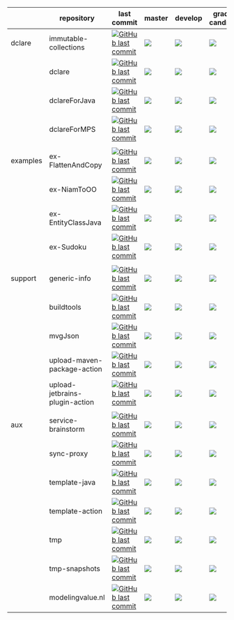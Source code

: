 |       | repository | last commit  | master | develop | gradle-candidate |
|-------|------------|--------------|--------|---------|------------------|
| dclare | immutable-collections | [![GitHub last commit](https://img.shields.io/github/last-commit/ModelingValueGroup/immutable-collections?style=plastic)](https://github.com/ModelingValueGroup/immutable-collections) | [![](https://github.com/ModelingValueGroup/immutable-collections/workflows/build/badge.svg?branch=master)](https://github.com/ModelingValueGroup/immutable-collections/actions) | [![](https://github.com/ModelingValueGroup/immutable-collections/workflows/build/badge.svg?branch=develop)](https://github.com/ModelingValueGroup/immutable-collections/actions) | [![](https://github.com/ModelingValueGroup/immutable-collections/workflows/build/badge.svg?branch=gradle-candidate)](https://github.com/ModelingValueGroup/immutable-collections/actions) |
|  | dclare | [![GitHub last commit](https://img.shields.io/github/last-commit/ModelingValueGroup/dclare?style=plastic)](https://github.com/ModelingValueGroup/dclare) | [![](https://github.com/ModelingValueGroup/dclare/workflows/build/badge.svg?branch=master)](https://github.com/ModelingValueGroup/dclare/actions) | [![](https://github.com/ModelingValueGroup/dclare/workflows/build/badge.svg?branch=develop)](https://github.com/ModelingValueGroup/dclare/actions) | [![](https://github.com/ModelingValueGroup/dclare/workflows/build/badge.svg?branch=gradle-candidate)](https://github.com/ModelingValueGroup/dclare/actions) |
|  | dclareForJava | [![GitHub last commit](https://img.shields.io/github/last-commit/ModelingValueGroup/dclareForJava?style=plastic)](https://github.com/ModelingValueGroup/dclareForJava) | [![](https://github.com/ModelingValueGroup/dclareForJava/workflows/build/badge.svg?branch=master)](https://github.com/ModelingValueGroup/dclareForJava/actions) | [![](https://github.com/ModelingValueGroup/dclareForJava/workflows/build/badge.svg?branch=develop)](https://github.com/ModelingValueGroup/dclareForJava/actions) | [![](https://github.com/ModelingValueGroup/dclareForJava/workflows/build/badge.svg?branch=gradle-candidate)](https://github.com/ModelingValueGroup/dclareForJava/actions) |
|  | dclareForMPS | [![GitHub last commit](https://img.shields.io/github/last-commit/ModelingValueGroup/dclareForMPS?style=plastic)](https://github.com/ModelingValueGroup/dclareForMPS) | [![](https://github.com/ModelingValueGroup/dclareForMPS/workflows/build/badge.svg?branch=master)](https://github.com/ModelingValueGroup/dclareForMPS/actions) | [![](https://github.com/ModelingValueGroup/dclareForMPS/workflows/build/badge.svg?branch=develop)](https://github.com/ModelingValueGroup/dclareForMPS/actions) | [![](https://github.com/ModelingValueGroup/dclareForMPS/workflows/build/badge.svg?branch=gradle-candidate)](https://github.com/ModelingValueGroup/dclareForMPS/actions) |
|       |            |              |        |         |                  |
| examples | ex-FlattenAndCopy | [![GitHub last commit](https://img.shields.io/github/last-commit/ModelingValueGroup/ex-FlattenAndCopy?style=plastic)](https://github.com/ModelingValueGroup/ex-FlattenAndCopy) | [![](https://github.com/ModelingValueGroup/ex-FlattenAndCopy/workflows/notYetImplemented/badge.svg?branch=master)](https://github.com/ModelingValueGroup/ex-FlattenAndCopy/actions) | [![](https://github.com/ModelingValueGroup/ex-FlattenAndCopy/workflows/notYetImplemented/badge.svg?branch=develop)](https://github.com/ModelingValueGroup/ex-FlattenAndCopy/actions) | [![](https://github.com/ModelingValueGroup/ex-FlattenAndCopy/workflows/notYetImplemented/badge.svg?branch=gradle-candidate)](https://github.com/ModelingValueGroup/ex-FlattenAndCopy/actions) |
|  | ex-NiamToOO | [![GitHub last commit](https://img.shields.io/github/last-commit/ModelingValueGroup/ex-NiamToOO?style=plastic)](https://github.com/ModelingValueGroup/ex-NiamToOO) | [![](https://github.com/ModelingValueGroup/ex-NiamToOO/workflows/notYetImplemented/badge.svg?branch=master)](https://github.com/ModelingValueGroup/ex-NiamToOO/actions) | [![](https://github.com/ModelingValueGroup/ex-NiamToOO/workflows/notYetImplemented/badge.svg?branch=develop)](https://github.com/ModelingValueGroup/ex-NiamToOO/actions) | [![](https://github.com/ModelingValueGroup/ex-NiamToOO/workflows/notYetImplemented/badge.svg?branch=gradle-candidate)](https://github.com/ModelingValueGroup/ex-NiamToOO/actions) |
|  | ex-EntityClassJava | [![GitHub last commit](https://img.shields.io/github/last-commit/ModelingValueGroup/ex-EntityClassJava?style=plastic)](https://github.com/ModelingValueGroup/ex-EntityClassJava) | [![](https://github.com/ModelingValueGroup/ex-EntityClassJava/workflows/notYetImplemented/badge.svg?branch=master)](https://github.com/ModelingValueGroup/ex-EntityClassJava/actions) | [![](https://github.com/ModelingValueGroup/ex-EntityClassJava/workflows/notYetImplemented/badge.svg?branch=develop)](https://github.com/ModelingValueGroup/ex-EntityClassJava/actions) | [![](https://github.com/ModelingValueGroup/ex-EntityClassJava/workflows/notYetImplemented/badge.svg?branch=gradle-candidate)](https://github.com/ModelingValueGroup/ex-EntityClassJava/actions) |
|  | ex-Sudoku | [![GitHub last commit](https://img.shields.io/github/last-commit/ModelingValueGroup/ex-Sudoku?style=plastic)](https://github.com/ModelingValueGroup/ex-Sudoku) | [![](https://github.com/ModelingValueGroup/ex-Sudoku/workflows/notYetImplemented/badge.svg?branch=master)](https://github.com/ModelingValueGroup/ex-Sudoku/actions) | [![](https://github.com/ModelingValueGroup/ex-Sudoku/workflows/notYetImplemented/badge.svg?branch=develop)](https://github.com/ModelingValueGroup/ex-Sudoku/actions) | [![](https://github.com/ModelingValueGroup/ex-Sudoku/workflows/notYetImplemented/badge.svg?branch=gradle-candidate)](https://github.com/ModelingValueGroup/ex-Sudoku/actions) |
|       |            |              |        |         |                  |
| support | generic-info | [![GitHub last commit](https://img.shields.io/github/last-commit/ModelingValueGroup/generic-info?style=plastic)](https://github.com/ModelingValueGroup/generic-info) | [![](https://github.com/ModelingValueGroup/generic-info/workflows/check/badge.svg?branch=master)](https://github.com/ModelingValueGroup/generic-info/actions) | [![](https://github.com/ModelingValueGroup/generic-info/workflows/check/badge.svg?branch=develop)](https://github.com/ModelingValueGroup/generic-info/actions) | [![](https://github.com/ModelingValueGroup/generic-info/workflows/check/badge.svg?branch=gradle-candidate)](https://github.com/ModelingValueGroup/generic-info/actions) |
|  | buildtools | [![GitHub last commit](https://img.shields.io/github/last-commit/ModelingValueGroup/buildtools?style=plastic)](https://github.com/ModelingValueGroup/buildtools) | [![](https://github.com/ModelingValueGroup/buildtools/workflows/build/badge.svg?branch=master)](https://github.com/ModelingValueGroup/buildtools/actions) | [![](https://github.com/ModelingValueGroup/buildtools/workflows/build/badge.svg?branch=develop)](https://github.com/ModelingValueGroup/buildtools/actions) | [![](https://github.com/ModelingValueGroup/buildtools/workflows/build/badge.svg?branch=gradle-candidate)](https://github.com/ModelingValueGroup/buildtools/actions) |
|  | mvgJson | [![GitHub last commit](https://img.shields.io/github/last-commit/ModelingValueGroup/mvgJson?style=plastic)](https://github.com/ModelingValueGroup/mvgJson) | [![](https://github.com/ModelingValueGroup/mvgJson/workflows/build/badge.svg?branch=master)](https://github.com/ModelingValueGroup/mvgJson/actions) | [![](https://github.com/ModelingValueGroup/mvgJson/workflows/build/badge.svg?branch=develop)](https://github.com/ModelingValueGroup/mvgJson/actions) | [![](https://github.com/ModelingValueGroup/mvgJson/workflows/build/badge.svg?branch=gradle-candidate)](https://github.com/ModelingValueGroup/mvgJson/actions) |
|  | upload-maven-package-action | [![GitHub last commit](https://img.shields.io/github/last-commit/ModelingValueGroup/upload-maven-package-action?style=plastic)](https://github.com/ModelingValueGroup/upload-maven-package-action) | [![](https://github.com/ModelingValueGroup/upload-maven-package-action/workflows/test/badge.svg?branch=master)](https://github.com/ModelingValueGroup/upload-maven-package-action/actions) | [![](https://github.com/ModelingValueGroup/upload-maven-package-action/workflows/test/badge.svg?branch=develop)](https://github.com/ModelingValueGroup/upload-maven-package-action/actions) | [![](https://github.com/ModelingValueGroup/upload-maven-package-action/workflows/test/badge.svg?branch=gradle-candidate)](https://github.com/ModelingValueGroup/upload-maven-package-action/actions) |
|  | upload-jetbrains-plugin-action | [![GitHub last commit](https://img.shields.io/github/last-commit/ModelingValueGroup/upload-jetbrains-plugin-action?style=plastic)](https://github.com/ModelingValueGroup/upload-jetbrains-plugin-action) | [![](https://github.com/ModelingValueGroup/upload-jetbrains-plugin-action/workflows/test/badge.svg?branch=master)](https://github.com/ModelingValueGroup/upload-jetbrains-plugin-action/actions) | [![](https://github.com/ModelingValueGroup/upload-jetbrains-plugin-action/workflows/test/badge.svg?branch=develop)](https://github.com/ModelingValueGroup/upload-jetbrains-plugin-action/actions) | [![](https://github.com/ModelingValueGroup/upload-jetbrains-plugin-action/workflows/test/badge.svg?branch=gradle-candidate)](https://github.com/ModelingValueGroup/upload-jetbrains-plugin-action/actions) |
|       |            |              |        |         |                  |
| aux | service-brainstorm | [![GitHub last commit](https://img.shields.io/github/last-commit/ModelingValueGroup/service-brainstorm?style=plastic)](https://github.com/ModelingValueGroup/service-brainstorm) | [![](https://github.com/ModelingValueGroup/service-brainstorm/workflows/build/badge.svg?branch=master)](https://github.com/ModelingValueGroup/service-brainstorm/actions) | [![](https://github.com/ModelingValueGroup/service-brainstorm/workflows/build/badge.svg?branch=develop)](https://github.com/ModelingValueGroup/service-brainstorm/actions) | [![](https://github.com/ModelingValueGroup/service-brainstorm/workflows/build/badge.svg?branch=gradle-candidate)](https://github.com/ModelingValueGroup/service-brainstorm/actions) |
|  | sync-proxy | [![GitHub last commit](https://img.shields.io/github/last-commit/ModelingValueGroup/sync-proxy?style=plastic)](https://github.com/ModelingValueGroup/sync-proxy) | [![](https://github.com/ModelingValueGroup/sync-proxy/workflows/build/badge.svg?branch=master)](https://github.com/ModelingValueGroup/sync-proxy/actions) | [![](https://github.com/ModelingValueGroup/sync-proxy/workflows/build/badge.svg?branch=develop)](https://github.com/ModelingValueGroup/sync-proxy/actions) | [![](https://github.com/ModelingValueGroup/sync-proxy/workflows/build/badge.svg?branch=gradle-candidate)](https://github.com/ModelingValueGroup/sync-proxy/actions) |
|  | template-java | [![GitHub last commit](https://img.shields.io/github/last-commit/ModelingValueGroup/template-java?style=plastic)](https://github.com/ModelingValueGroup/template-java) | [![](https://github.com/ModelingValueGroup/template-java/workflows/build/badge.svg?branch=master)](https://github.com/ModelingValueGroup/template-java/actions) | [![](https://github.com/ModelingValueGroup/template-java/workflows/build/badge.svg?branch=develop)](https://github.com/ModelingValueGroup/template-java/actions) | [![](https://github.com/ModelingValueGroup/template-java/workflows/build/badge.svg?branch=gradle-candidate)](https://github.com/ModelingValueGroup/template-java/actions) |
|  | template-action | [![GitHub last commit](https://img.shields.io/github/last-commit/ModelingValueGroup/template-action?style=plastic)](https://github.com/ModelingValueGroup/template-action) | [![](https://github.com/ModelingValueGroup/template-action/workflows/build/badge.svg?branch=master)](https://github.com/ModelingValueGroup/template-action/actions) | [![](https://github.com/ModelingValueGroup/template-action/workflows/build/badge.svg?branch=develop)](https://github.com/ModelingValueGroup/template-action/actions) | [![](https://github.com/ModelingValueGroup/template-action/workflows/build/badge.svg?branch=gradle-candidate)](https://github.com/ModelingValueGroup/template-action/actions) |
|  | tmp | [![GitHub last commit](https://img.shields.io/github/last-commit/ModelingValueGroup/tmp?style=plastic)](https://github.com/ModelingValueGroup/tmp) | [![](https://github.com/ModelingValueGroup/tmp/workflows/build/badge.svg?branch=master)](https://github.com/ModelingValueGroup/tmp/actions) | [![](https://github.com/ModelingValueGroup/tmp/workflows/build/badge.svg?branch=develop)](https://github.com/ModelingValueGroup/tmp/actions) | [![](https://github.com/ModelingValueGroup/tmp/workflows/build/badge.svg?branch=gradle-candidate)](https://github.com/ModelingValueGroup/tmp/actions) |
|  | tmp-snapshots | [![GitHub last commit](https://img.shields.io/github/last-commit/ModelingValueGroup/tmp-snapshots?style=plastic)](https://github.com/ModelingValueGroup/tmp-snapshots) | [![](https://github.com/ModelingValueGroup/tmp-snapshots/workflows/none/badge.svg?branch=master)](https://github.com/ModelingValueGroup/tmp-snapshots/actions) | [![](https://github.com/ModelingValueGroup/tmp-snapshots/workflows/none/badge.svg?branch=develop)](https://github.com/ModelingValueGroup/tmp-snapshots/actions) | [![](https://github.com/ModelingValueGroup/tmp-snapshots/workflows/none/badge.svg?branch=gradle-candidate)](https://github.com/ModelingValueGroup/tmp-snapshots/actions) |
|  | modelingvalue.nl | [![GitHub last commit](https://img.shields.io/github/last-commit/ModelingValueGroup/modelingvalue.nl?style=plastic)](https://github.com/ModelingValueGroup/modelingvalue.nl) | [![](https://github.com/ModelingValueGroup/modelingvalue.nl/workflows/none/badge.svg?branch=master)](https://github.com/ModelingValueGroup/modelingvalue.nl/actions) | [![](https://github.com/ModelingValueGroup/modelingvalue.nl/workflows/none/badge.svg?branch=develop)](https://github.com/ModelingValueGroup/modelingvalue.nl/actions) | [![](https://github.com/ModelingValueGroup/modelingvalue.nl/workflows/none/badge.svg?branch=gradle-candidate)](https://github.com/ModelingValueGroup/modelingvalue.nl/actions) |
